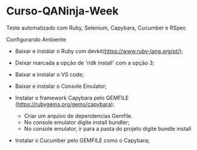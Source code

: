 # Curso-QANinja-Week
Teste automatizado com Ruby, Selenium, Capybara, Cucumber e RSpec

Configurando Ambiente
 - Baixar e instalar o Ruby com devkit(https://www.ruby-lang.org/pt/);
 - Deixar marcada a opção de 'ridk install' com a opção 3;
 - Baixar e instalar o VS code;
 - Baixar e instalar o Console Emulator;
 - Instalar o framework Capybara pelo GEMFILE (https://rubygems.org/gems/capybara);
		
	- Criar um arquivo de dependencias Gemfile.
	- No console emulator digite install bundler;
	- No console emulator, ir para a pasta do projeto digite bundle install
 
- Instalar o Cucumber pelo GEMFILE como o Capybara;
